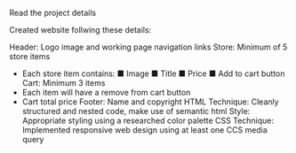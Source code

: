 Read the project details

Created website follwing these details: 

Header: Logo image and working page navigation links
Store: Minimum of 5 store items 
- Each store item contains:
■ Image
■ Title
■ Price
■ Add to cart button
Cart: Minimum 3 items
- Each item will have a remove from cart button
- Cart total price
Footer: Name and copyright
HTML Technique: Cleanly structured and nested code, make use of semantic html Style: Appropriate styling using a researched color palette
CSS Technique: Implemented responsive web design using at least one CCS media query
